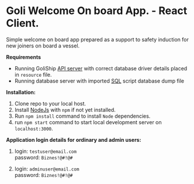 # Goli Welcome On board App. - React Client.

Simple welcome on board app prepared as a support to safety induction for new joiners on board a vessel. 

**Requirements**
- Running GoliShip [API server]() with correct database driver details placed in `resource` file.
- Running database server with imported [SQL]() script database dump file

**Installation:**

1. Clone repo to your local host.
2. Install [NodeJs](https://nodejs.org/en/download) with `npm` if not yet installed.
3. Run `npm install` command to install `Node` dependencies.
4. run `npm start` command to start local development server on `localhost:3000`.

**Application login details for ordinary and admin users:**

1. login: `testuser@email.com`<br>
   password: `Biznes!@#!@#`

2. login: `adminuser@email.com`<br>
   password: `Biznes!@#!@#`
   

